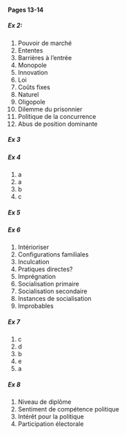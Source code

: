 #### Pages 13-14
##### Ex 2:
1. Pouvoir de marché
2. Ententes
3. Barrières à l’entrée
4. Monopole
5. Innovation
6. Loi
7. Coûts fixes
8. Naturel
9. Oligopole
10. Dilemme du prisonnier
11. Politique de la concurrence
12. Abus de position dominante
##### Ex 3
    
##### Ex 4
1. a
2. a
3. b
4. c
##### Ex 5
    
##### Ex 6
1. Intérioriser
2. Configurations familiales
3. Inculcation
4. Pratiques directes?
5. Imprégnation
6. Socialisation primaire
7. Socialisation secondaire
8. Instances de socialisation
9. Improbables

##### Ex 7
1. c
2. d
3. b
4. e
5. a
##### Ex 8
1. Niveau de diplôme
2. Sentiment de compétence politique
3. Intérêt pour la politique
4. Participation électorale